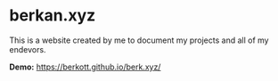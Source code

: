 # berkan.xyz
This is a website created by me to document my projects and all of my endevors.

**Demo:** https://berkott.github.io/berk.xyz/
